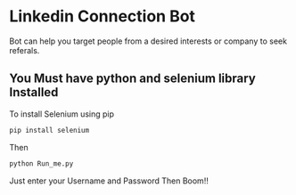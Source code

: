 # Linkedin Connection Bot

Bot can help you target people from a desired interests or company to seek referals.


## You Must have python and selenium library Installed 
To install Selenium using pip </br>
```bash
pip install selenium
```
Then
```bash
python Run_me.py
```
Just enter your Username and Password Then Boom!!
